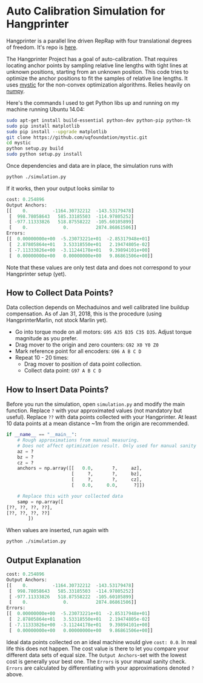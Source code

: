 # Auto Calibration Simulation for Hangprinter
Hangprinter is a parallel line driven RepRap with four translational degrees of freedom.
It's repo is [here](https://github.com/tobbelobb/hangprinter).

The Hangprinter Project has a goal of auto-calibration.
That requires locating anchor points by sampling relative line lengths with tight lines at unknown positions, starting from an unknown position.
This code tries to optimize the anchor positions to fit the samples of relative line lengths.
It uses [mystic](https://github.com/uqfoundation/mystic) for the non-convex optimization algorithms.
Relies heavily on [numpy](https://github.com/numpy/numpy).

Here's the commands I used to get Python libs up and running on my machine running Ubuntu 14.04:
```bash
sudo apt-get install build-essential python-dev python-pip python-tk
sudo pip install matplotlib
sudo pip install --upgrade matplotlib
git clone https://github.com/uqfoundation/mystic.git
cd mystic
python setup.py build
sudo python setup.py install
```

Once dependencies and data are in place, the simulation runs with
```bash
python ./simulation.py
```

If it works, then your output looks similar to
```python
cost: 0.254896
Output Anchors:
[[    0.         -1164.30732212  -143.53179478]
 [  998.78058643   585.33185503  -114.97805252]
 [ -977.11333826   518.87558222  -105.60105899]
 [    0.             0.          2874.86861506]]
Errors:
[[  0.00000000e+00  -5.23073221e+01  -2.85317948e+01]
 [  2.87805864e+01   3.53318550e+01   2.19474805e-02]
 [ -7.11333826e+00  -3.11244178e+01   9.39894101e+00]
 [  0.00000000e+00   0.00000000e+00   9.86861506e+00]]
```
Note that these values are only test data and does not correspond to your Hangprinter setup (yet).

## How to Collect Data Points?
Data collection depends on Mechaduinos and well calibrated line buildup compensation.
As of Jan 31, 2018, this is the procedure (using HangprinterMarlin, not stock Marlin yet).
 - Go into torque mode on all motors: `G95 A35 B35 C35 D35`.
   Adjust torque magnitude as you prefer.
 - Drag mover to the origin and zero counters: `G92 X0 Y0 Z0`
 - Mark reference point for all encoders: `G96 A B C D`
 - Repeat 10 - 20 times:
   - Drag mover to position of data point collection.
   - Collect data point: `G97 A B C D`

## How to Insert Data Points?
Before you run the simulation, open `simulation.py` and modify the main function.
Replace `?` with your approximated values (not mandatory but useful).
Replace `??` with data points collected with your Hangprinter.
At least 10 data points at a mean distance ~1m from the origin are recommended.
```python
if __name__ == "__main__":
    # Rough approximations from manual measuring.
    # Does not affect optimization result. Only used for manual sanity check.
    az = ?
    bz = ?
    cz = ?
    anchors = np.array([[   0.0,       ?,     az],
                        [     ?,       ?,     bz],
                        [     ?,       ?,     cz],
                        [   0.0,     0.0,      ?]])

    # Replace this with your collected data
    samp = np.array([
[??, ??, ??, ??],
[??, ??, ??, ??]
        ])
```
When values are inserted, run again with
```bash
python ./simulation.py
```

## Output Explanation
```python
cost: 0.254896
Output Anchors:
[[    0.         -1164.30732212  -143.53179478]
 [  998.78058643   585.33185503  -114.97805252]
 [ -977.11333826   518.87558222  -105.60105899]
 [    0.             0.          2874.86861506]]
Errors:
[[  0.00000000e+00  -5.23073221e+01  -2.85317948e+01]
 [  2.87805864e+01   3.53318550e+01   2.19474805e-02]
 [ -7.11333826e+00  -3.11244178e+01   9.39894101e+00]
 [  0.00000000e+00   0.00000000e+00   9.86861506e+00]]
```

Ideal data points collected on an ideal machine would give `cost: 0.0`.
In real life this does not happen.
The cost value is there to let you compare your different data sets of equal size.
The `Output Anchors`-set with the lowest cost is generally your best one.
The `Errors` is your manual sanity check.
`Errors` are calculated by differentiating with your approximations denoted `?` above.
